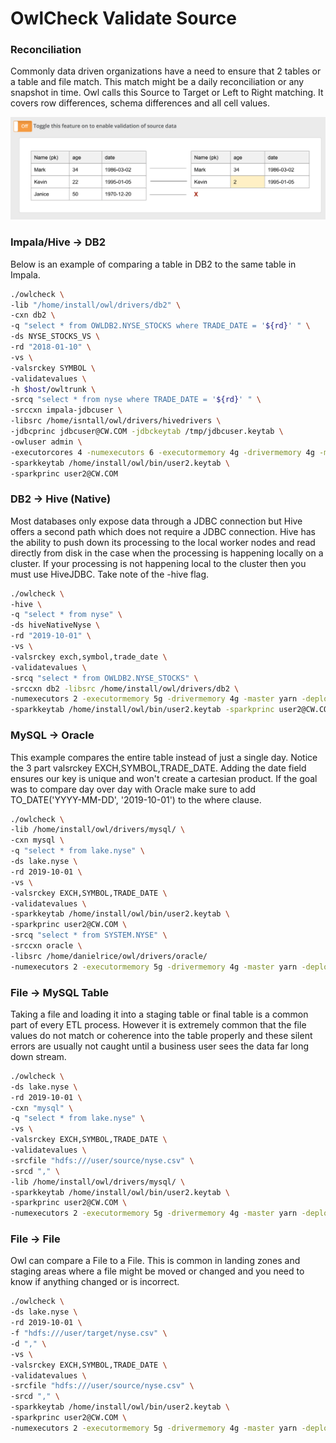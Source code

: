 # OwlCheck Validate Source

### Reconciliation

Commonly data driven organizations have a need to ensure that 2 tables or a table and file match.  This match might be a daily reconciliation or any snapshot in time.  Owl calls this Source to Target or Left to Right matching.  It covers row differences, schema differences and all cell values. 

![](../.gitbook/assets/screen-shot-2019-10-01-at-8.40.33-pm.png)

### Impala/Hive -&gt; DB2

Below is an example of comparing a table in DB2 to the same table in Impala.

```bash
./owlcheck \
-lib "/home/install/owl/drivers/db2" \
-cxn db2 \
-q "select * from OWLDB2.NYSE_STOCKS where TRADE_DATE = '${rd}' " \
-ds NYSE_STOCKS_VS \
-rd "2018-01-10" \
-vs \
-valsrckey SYMBOL \
-validatevalues \
-h $host/owltrunk \
-srcq "select * from nyse where TRADE_DATE = '${rd}' " \
-srccxn impala-jdbcuser \
-libsrc /home/isntall/owl/drivers/hivedrivers \
-jdbcprinc jdbcuser@CW.COM -jdbckeytab /tmp/jdbcuser.keytab \
-owluser admin \
-executorcores 4 -numexecutors 6 -executormemory 4g -drivermemory 4g -master yarn -deploymode cluster \
-sparkkeytab /home/install/owl/bin/user2.keytab \
-sparkprinc user2@CW.COM
```

### DB2 -&gt; Hive \(Native\)

Most databases only expose data through a JDBC connection but Hive offers a second path which does not require a JDBC connection.  Hive has the ability to push down its processing to the local worker nodes and read directly from disk in the case when the processing is happening locally on a cluster.  If your processing is not happening local to the cluster then you must use HiveJDBC.  Take note of the -hive flag.

```bash
./owlcheck \
-hive \
-q "select * from nyse" \
-ds hiveNativeNyse \
-rd "2019-10-01" \
-vs \
-valsrckey exch,symbol,trade_date \
-validatevalues \
-srcq "select * from OWLDB2.NYSE_STOCKS" \
-srccxn db2 -libsrc /home/install/owl/drivers/db2 \
-numexecutors 2 -executormemory 5g -drivermemory 4g -master yarn -deploymode cluster \
-sparkkeytab /home/install/owl/bin/user2.keytab -sparkprinc user2@CW.COM 
```

### MySQL -&gt; Oracle

This example compares the entire table instead of just a single day.  Notice the 3 part valsrckey EXCH,SYMBOL,TRADE\_DATE.  Adding the date field ensures our key is unique and won't create a cartesian product.  If the goal was to compare day over day with Oracle make sure to add TO\_DATE\('YYYY-MM-DD', '2019-10-01'\) to the where clause.  

```bash
./owlcheck \
-lib /home/install/owl/drivers/mysql/ \
-cxn mysql \
-q "select * from lake.nyse" \
-ds lake.nyse \
-rd 2019-10-01 \
-vs \
-valsrckey EXCH,SYMBOL,TRADE_DATE \
-validatevalues \
-sparkkeytab /home/install/owl/bin/user2.keytab \
-sparkprinc user2@CW.COM \
-srcq "select * from SYSTEM.NYSE" \
-srccxn oracle \
-libsrc /home/danielrice/owl/drivers/oracle/
-numexecutors 2 -executormemory 5g -drivermemory 4g -master yarn -deploymode cluster \
```

### File -&gt; MySQL Table

Taking a file and loading it into a staging table or final table is a common part of every ETL process.  However it is extremely common that the file values do not match or coherence into the table properly and these silent errors are usually not caught until a business user sees the data far long down stream.

```bash
./owlcheck \
-ds lake.nyse \
-rd 2019-10-01 \
-cxn "mysql" \
-q "select * from lake.nyse" \
-vs \
-valsrckey EXCH,SYMBOL,TRADE_DATE \
-validatevalues \
-srcfile "hdfs:///user/source/nyse.csv" \ 
-srcd "," \
-lib /home/install/owl/drivers/mysql/ \
-sparkkeytab /home/install/owl/bin/user2.keytab \
-sparkprinc user2@CW.COM \
-numexecutors 2 -executormemory 5g -drivermemory 4g -master yarn -deploymode cluster \
```

### File -&gt; File

Owl can compare a File to a File.  This is common in landing zones and staging areas where a file might be moved or changed and you need to know if anything changed or is incorrect.

```bash
./owlcheck \
-ds lake.nyse \
-rd 2019-10-01 \
-f "hdfs:///user/target/nyse.csv" \
-d "," \
-vs \
-valsrckey EXCH,SYMBOL,TRADE_DATE \
-validatevalues \
-srcfile "hdfs:///user/source/nyse.csv" \ 
-srcd "," \
-sparkkeytab /home/install/owl/bin/user2.keytab \
-sparkprinc user2@CW.COM \
-numexecutors 2 -executormemory 5g -drivermemory 4g -master yarn -deploymode cluster \
```


